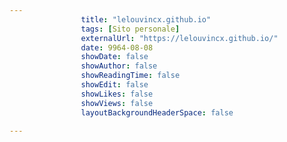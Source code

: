 ---
                title: "lelouvincx.github.io"
                tags: [Sito personale]
                externalUrl: "https://lelouvincx.github.io/"
                date: 9964-08-08
                showDate: false
                showAuthor: false
                showReadingTime: false
                showEdit: false
                showLikes: false
                showViews: false
                layoutBackgroundHeaderSpace: false
                ---

